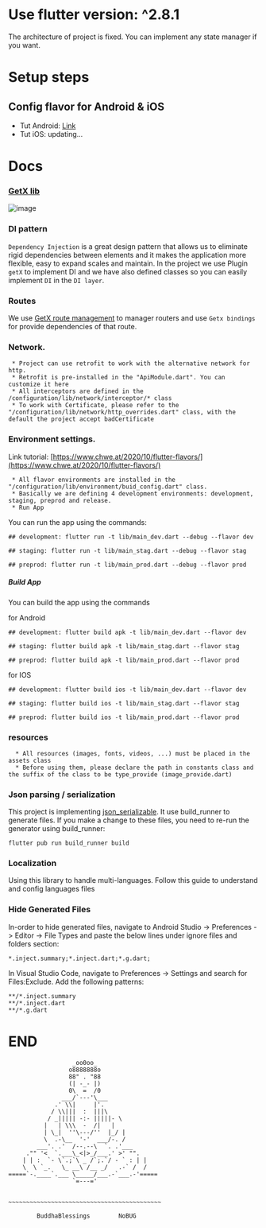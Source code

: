 # Use flutter version: ^2.8.1

The architecture of project is fixed. You can implement any state manager if you want.

# Setup steps
## Config flavor for Android & iOS
- Tut Android: [Link](https://viblo.asia/p/flutter-cai-dat-flavors-trong-flutter-phan-1-danh-cho-android-YWOZrGWElQ0)
- Tut iOS: updating...

# Docs

### [GetX lib](https://github.com/jonataslaw/getx)
![image](https://raw.githubusercontent.com/jonataslaw/getx-community/master/getx.png)

### DI pattern
`Dependency Injection` is a great design pattern that allows us to eliminate rigid dependencies between elements and it makes the application more flexible, easy to expand scales and maintain.
In the project we use Plugin `getX` to implement DI and we have also defined classes so you can easily implement `DI` in the `DI layer`.

### Routes
We use [GetX route management](https://github.com/jonataslaw/getx/blob/master/documentation/en_US/route_management.md) to manager routers and use `Getx bindings` for provide dependencies of that route.

### Network.
     * Project can use retrofit to work with the alternative network for http.
     * Retrofit is pre-installed in the "ApiModule.dart". You can customize it here
     * All interceptors are defined in the /configuration/lib/network/interceptor/* class
     * To work with Certificate, please refer to the "/configuration/lib/network/http_overrides.dart" class, with the default the project accept badCertificate

### Environment settings.

Link tutorial: [https://www.chwe.at/2020/10/flutter-flavors/](https://www.chwe.at/2020/10/flutter-flavors/)

     * All flavor environments are installed in the "/configuration/lib/environment/buid_config.dart" class.
     * Basically we are defining 4 development environments: development, staging, preprod and release.
     * Run App

You can run the app using the commands:

```
## development: flutter run -t lib/main_dev.dart --debug --flavor dev

## staging: flutter run -t lib/main_stag.dart --debug --flavor stag

## preprod: flutter run -t lib/main_prod.dart --debug --flavor prod
```

##### Build App
You can build the app using the commands

for Android

```
## development: flutter build apk -t lib/main_dev.dart --flavor dev

## staging: flutter build apk -t lib/main_stag.dart --flavor stag

## preprod: flutter build apk -t lib/main_prod.dart --flavor prod
```

for IOS
```
## development: flutter build ios -t lib/main_dev.dart --flavor dev

## staging: flutter build ios -t lib/main_stag.dart --flavor stag

## preprod: flutter build ios -t lib/main_prod.dart --flavor prod
```

### resources
      * All resources (images, fonts, videos, ...) must be placed in the assets class
      * Before using them, please declare the path in constants class and the suffix of the class to be type_provide (image_provide.dart)

### Json parsing / serialization
This project is implementing [json_serializable](https://pub.dev/packages/json_serializable).
It use build_runner to generate files. If you make a change to these files, you need to re-run the generator using build_runner:
```
flutter pub run build_runner build
```

### Localization
Using this library to handle multi-languages. Follow this guide to understand and config languages files

### Hide Generated Files
In-order to hide generated files, navigate to Android Studio -> Preferences -> Editor -> File Types and paste the below lines under ignore files and folders section:

`*.inject.summary;*.inject.dart;*.g.dart;`

In Visual Studio Code, navigate to Preferences -> Settings and search for Files:Exclude. Add the following patterns:
```
**/*.inject.summary
**/*.inject.dart
**/*.g.dart
```

# END



                      _oo0oo_
                     o8888888o
                     88" . "88
                     (| -_- |)
                     0\  =  /0
                   ___/`---'\___
                 .' \\|     |'.
                / \\|||  :  |||\
               / _||||| -:- |||||- \
              |   | \\\  -  /|   |
              | \_|  ''\---/''  |_/ |
              \  .-\__  '-'  ___/-. /
            ___'. .'  /--.--\  `. .'___
         ."" '<  `.___\_<|>_/___.' >' "".
        | | :  `- \`.;`\ _ /`;.`/ - ` : | |
        \  \ `_.   \_ __\ /__ _/   .-` /  /
    =====`-.____`.___ \_____/___.-`___.-'=====
                      `=---='


    ~~~~~~~~~~~~~~~~~~~~~~~~~~~~~~~~~~~~~~~~~~~

            BuddhaBlessings        NoBUG



